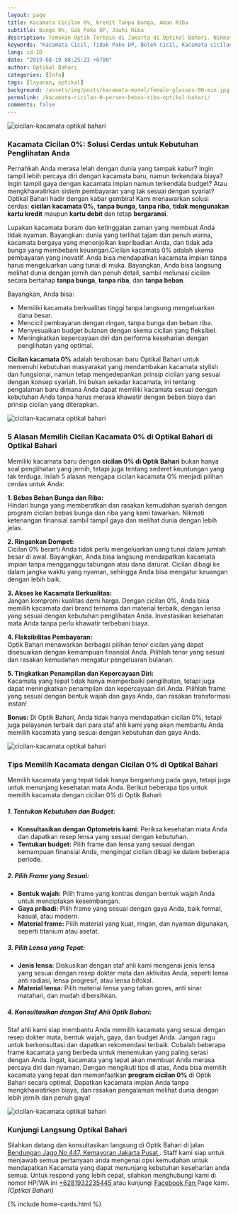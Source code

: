 ```yaml
---
layout: page
title: Kacamata Cicilan 0%, Kredit Tanpa Bunga, Aman Riba
subtitle: Bunga 0%, Gak Pake DP, Jauhi Riba
description: Temukan Optik Terbaik di Jakarta di Optikal Bahari. Nikmati pembelian kacamata cicilan 0%, Aman Riba. Kunjungi Sekarang Untuk Pengalaman Kacamata Terbaik
keywords: "Kacamata Cicil, Tidak Pake DP, Boleh Cicil, Kacamata cicilan, Tidak Bunga."
lang: id-ID
date: "2019-08-19 08:25:23 +0700"
author: Optikal Bahari
categories: [Info]
tags: [layanan, optikal]
background: /assets/img/posts/kacamata-model/female-glasses-00-min.jpg
permalink: /kacamata-cicilan-0-persen-bebas-riba-optikal-bahari/
comments: false
---
```


<div class="card shadow p-3 mb-5 bg-white rounded">
	<img itemprop="image" 
		data-src="/assets/img/posts/tips-kacamata-kpop/tips-kacamata-pemula-nyaman-dipakai-01.jpg"
		src="/assets/img/posts/tips-kacamata-kpop/tips-kacamata-pemula-nyaman-dipakai-01.jpg"
		class="card-img-top" 
		alt="cicilan-kacamata optikal bahari" />
		<div class="card-body">
			<h3 class="card-title">
				Kacamata Cicilan 0%: Solusi Cerdas untuk Kebutuhan Penglihatan Anda
			</h3>
				<p class="card-text">					
					Pernahkah Anda merasa lelah dengan dunia yang tampak kabur? Ingin tampil lebih percaya diri dengan kacamata baru, namun terkendala biaya? Ingin tampil gaya dengan kacamata impian namun terkendala budget? Atau mengkhawatirkan sistem pembayaran yang tak sesuai dengan syariat? Optikal Bahari hadir dengan kabar gembira! Kami menawarkan solusi cerdas: <strong>cicilan kacamata 0%</strong>, <strong>tanpa bunga</strong>, <strong>tanpa riba</strong>, <strong>tidak mengunakan kartu kredit</strong> maupun <strong>kartu debit</strong> dan tetap <strong>bergaransi</strong>.
				</p>
				<p class="card-text">
					Lupakan kacamata buram dan ketinggalan zaman yang membuat Anda tidak nyaman. Bayangkan: dunia yang terlihat tajam dan penuh warna, kacamata bergaya yang menonjolkan kepribadian Anda, dan tidak ada bunga yang membebani keuangan.Cicilan kacamata 0% adalah skema pembayaran yang inovatif. Anda bisa mendapatkan kacamata impian tanpa harus mengeluarkan uang tunai di muka. Bayangkan, Anda bisa langsung melihat dunia dengan jernih dan penuh detail, sambil melunasi cicilan secara bertahap <strong>tanpa bunga</strong>, <strong>tanpa riba</strong>, dan <strong>tanpa beban</strong>.
				</p>
				<p class="card-text">
					Bayangkan, Anda bisa:
					<ul>
						<li>
							Memiliki kacamata berkualitas tinggi tanpa langsung mengeluarkan dana besar.
						</li>
						<li>
							Mencicil pembayaran dengan ringan, tanpa bunga dan beban riba.
						</li>
						<li>
							Menyesuaikan budget bulanan dengan skema cicilan yang fleksibel.
						</li>
						<li>
							Meningkatkan kepercayaan diri dan performa keseharian dengan penglihatan yang optimal.
						</li>						
					</ul>
				</p>
				<p class="card-text">
					<strong>Cicilan kacamata 0%</strong> adalah terobosan baru Optikal Bahari untuk memenuhi kebutuhan masyarakat yang mendambakan kacamata stylish dan fungsional, namun tetap mengedepankan prinsip cicilan yang sesuai dengan konsep syariah. Ini bukan sekadar kacamata, ini tentang pengalaman baru dimana Anda dapat memiliki kacamata sesuai dengan kebutuhan Anda tanpa harus merasa khawatir dengan beban biaya dan prinsip cicilan yang diterapkan.
				</p>
		</div>
</div>

<div class="card shadow p-3 mb-5 bg-white rounded">
	<img itemprop="image" 
		data-src="/assets/img/posts/tips-kacamata-kpop/tips-kacamata-pemula-nyaman-dipakai-02.jpg"
		src="/assets/img/posts/tips-kacamata-kpop/tips-kacamata-pemula-nyaman-dipakai-02.jpg"
		class="card-img-top" alt="cicilan-kacamata optikal bahari" />
	<div class="card-body">
		<h3 class="card-title">
			5 Alasan Memilih Cicilan Kacamata 0% di Optikal Bahari di Optikal Bahari
		</h3>
		<p class="card-text">
			Memiliki kacamata baru dengan <strong>cicilan 0% di Optik Bahari</strong> bukan hanya soal penglihatan yang jernih, tetapi juga tentang sederet keuntungan yang tak terduga. Inilah 5 alasan mengapa cicilan kacamata 0% menjadi pilihan cerdas untuk Anda:
		</p>
		<p class="card-text">
			<strong>1. Bebas Beban Bunga dan Riba:</strong><br />
			Hindari bunga yang memberatkan dan rasakan kemudahan syariah dengan program cicilan bebas bunga dan riba yang kami tawarkan. Nikmati ketenangan finansial sambil tampil gaya dan melihat dunia dengan lebih jelas.
		</p>
		<p class="card-text">
			<strong>2. Ringankan Dompet:</strong><br />
			Cicilan 0% berarti Anda tidak perlu mengeluarkan uang tunai dalam jumlah besar di awal. Bayangkan, Anda bisa langsung mendapatkan kacamata impian tanpa mengganggu tabungan atau dana darurat. Cicilan dibagi ke dalam jangka waktu yang nyaman, sehingga Anda bisa mengatur keuangan dengan lebih baik.
		</p>
		<p class="card-text">
			<strong>3. Akses ke Kacamata Berkualitas:</strong><br />
			Jangan kompromi kualitas demi harga. Dengan cicilan 0%, Anda bisa memilih kacamata dari brand ternama dan material terbaik, dengan lensa yang sesuai dengan kebutuhan penglihatan Anda. Investasikan kesehatan mata Anda tanpa perlu khawatir terbebani biaya.
		</p>
		<p class="card-text">
			<strong>4. Fleksibilitas Pembayaran:</strong><br />
			Optik Bahari menawarkan berbagai pilihan tenor cicilan yang dapat disesuaikan dengan kemampuan finansial Anda. Pilihlah tenor yang sesuai dan rasakan kemudahan mengatur pengeluaran bulanan.
		</p>
		<p class="card-text">
			<strong>5. Tingkatkan Penampilan dan Kepercayaan Diri:</strong><br />
			Kacamata yang tepat tidak hanya memperbaiki penglihatan, tetapi juga dapat meningkatkan penampilan dan kepercayaan diri Anda. Pilihlah frame yang sesuai dengan bentuk wajah dan gaya Anda, dan rasakan transformasi instan!
		</p>
		<p class="card-text">
			<strong>Bonus:</strong> Di Optik Bahari, Anda tidak hanya mendapatkan cicilan 0%, tetapi juga pelayanan terbaik dari para staf ahli kami yang akan membantu Anda memilih kacamata yang sesuai dengan kebutuhan dan gaya Anda.
		</p>
	</div>
</div>

<div class="card shadow p-3 mb-5 bg-white rounded">
	<img itemprop="image" 
		data-src="/assets/img/posts/tips-kacamata-kpop/tips-kacamata-pemula-nyaman-dipakai-03.jpg"
		src="/assets/img/posts/tips-kacamata-kpop/tips-kacamata-pemula-nyaman-dipakai-03.jpg"
		class="card-img-top" alt="cicilan-kacamata optikal bahari" />
	<div class="card-body">
		<h3 class="card-title">
			Tips Memilih Kacamata dengan Cicilan 0% di Optikal Bahari
		</h3>
		<p class="card-text">
			Memilih kacamata yang tepat tidak hanya bergantung pada gaya, tetapi juga untuk menunjang kesehatan mata Anda. Berikut beberapa tips untuk memilih kacamata dengan cicilan 0% di Optik Bahari:
		</p>
			<h5 class="card-title">
				1. Tentukan Kebutuhan dan Budget:
			</h5>
			<p class="card-text">		
				<ul>
					<li>
						<strong>Konsultasikan dengan Optometris kami:</strong> Periksa kesehatan mata Anda dan dapatkan resep lensa yang sesuai dengan kebutuhan.
					</li>
					<li>
						<strong>Tentukan budget:</strong> Pilih frame dan lensa yang sesuai dengan kemampuan finansial Anda, mengingat cicilan dibagi ke dalam beberapa periode.
					</li>
				</ul>
			</p>
			<h5 class="card-title">
				2. Pilih Frame yang Sesuai:
			</h5>
			<p class="card-text">		
				<ul>
					<li>
						<strong>Bentuk wajah:</strong> Pilih frame yang kontras dengan bentuk wajah Anda untuk menciptakan keseimbangan.
					</li>
					<li>
						<strong>Gaya pribadi:</strong> Pilih frame yang sesuai dengan gaya Anda, baik formal, kasual, atau modern.
					</li>
					<li>
						<strong>Material frame:</strong> Pilih material yang kuat, ringan, dan nyaman digunakan, seperti titanium atau asetat.
					</li>
				</ul>
			</p>
			<h5 class="card-title">
				3. Pilih Lensa yang Tepat:
			</h5>
			<p class="card-text">		
				<ul>
					<li>
						<strong>Jenis lensa:</strong> Diskusikan dengan staf ahli kami mengenai jenis lensa yang sesuai dengan resep dokter mata dan aktivitas Anda, seperti lensa anti radiasi, lensa progresif, atau lensa bifokal.
					</li>
					<li>
						<strong>Material lensa:</strong> Pilih material lensa yang tahan gores, anti sinar matahari, dan mudah dibersihkan.
					</li>
				</ul>
			</p>			
			<h5 class="card-title">
				4. Konsultasikan dengan Staf Ahli Optik Bahari:
			</h5>
			<p class="card-text">		
				Staf ahli kami siap membantu Anda memilih kacamata yang sesuai dengan resep dokter mata, bentuk wajah, gaya, dan budget Anda. Jangan ragu untuk berkonsultasi dan dapatkan rekomendasi terbaik. Cobalah beberapa frame kacamata yang berbeda untuk menemukan yang paling serasi dengan Anda. Ingat, kacamata yang tepat akan membuat Anda merasa percaya diri dan nyaman. Dengan mengikuti tips di atas, Anda bisa memilih kacamata yang tepat dan memanfaatkan <strong>program cicilan 0%</strong> di Optik Bahari secara optimal. Dapatkan kacamata impian Anda tanpa mengkhawatirkan  biaya, dan rasakan pengalaman melihat dunia dengan lebih jernih dan penuh gaya!
		</p>		
	</div>
</div>

<div class="card shadow p-3 mb-5 bg-white rounded">
	<img itemprop="image" 
		data-src="/assets/img/posts/tips-kacamata-kpop/tips-kacamata-pemula-nyaman-dipakai-04.jpg"
		src="/assets/img/posts/tips-kacamata-kpop/tips-kacamata-pemula-nyaman-dipakai-04.jpg"
		class="card-img-top" alt="cicilan-kacamata optikal bahari" />
	<div class="card-body">
		<h3 class="card-title">
			Kunjungi Langsung Optikal Bahari
		</h3>		
		<p class="card-text">
			Silahkan datang dan konsultasikan langsung di Optik Bahari di jalan <a href="{{"/lokasi/" | relative_url }}" title="Lokasi Optikal Bahari" id="lokasi" title="Lokasi Optikal Bahari" class="lokasi">Bendungan Jago No 447, Kemayoran Jakarta Pusat
			</a>. Staff kami siap untuk menjawab semua pertanyaan anda mengenai opsi kemudahan untuk mendapatkan Kacamata yang dapat menunjang kebutuhan keseharian anda semua. Untuk respond yang lebih cepat, silahkan menghubungi kami di nomor HP/WA ini
			<a href="https://api.whatsapp.com/send?phone=6281932235445&text=Hallo%2C+saya+butuh+informasi+lebih+lanjut+mengenai+Optikal+Bahari"
				id="WhatsAppClick" class="WhatsAppCall" title="Call WhatsApp">
				+6281932235445
			</a>
			atau kunjungi
			<a href="https://www.facebook.com/optikalbahari" id="FBClick" title="Facebook Page Optikal Bahari"
				class="FacebookPage">
				Facebook Fan
			</a>
			Page kami.<em>(Optikal Bahari)</em>
		</p>
	</div>
</div>
{% include home-cards.html %}
